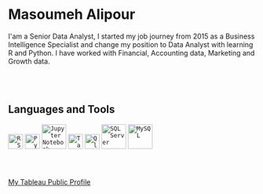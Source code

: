 # Masoumeh Alipour 
I'am a Senior Data Analyst, I started my job journey from 2015 as a Business Intelligence Specialist and change my position to Data Analyst with learning R and Python. I have worked with Financial, Accounting data, Marketing and Growth data.


<br/>
<br/>

## Languages and Tools

<div align="left">
 <code><img height="30" src="https://www.rstudio.com/wp-content/uploads/2018/10/RStudio-Logo-Flat.png" alt="R Studio" title="R Studio" /></code>
<code><img height="30" src="https://upload.wikimedia.org/wikipedia/commons/f/f8/Python_logo_and_wordmark.svg" alt="Python" title="Python" /></code>
 <code><img height="50" src="https://user-images.githubusercontent.com/25181517/183914128-3fc88b4a-4ac1-40e6-9443-9a30182379b7.png" alt="Jupyter Notebook" title="Jupyter Notebook" /></code>
 <code><img height="30" src="https://upload.wikimedia.org/wikipedia/commons/4/4b/Tableau_Logo.png" alt="Tableau" title="Tableau" /></code>
 <code><img height="30" src="https://upload.wikimedia.org/wikipedia/commons/3/32/Qlik_Logo.svg" alt="QlikView" title="QlikView" /></code>
 <code><img height="50" src="https://brandslogos.com/wp-content/uploads/images/large/microsoft-sql-server-logo.png" alt="SQL Server" title="SQL Server" /></code>	
<code><img height="50" src="https://user-images.githubusercontent.com/25181517/183896128-ec99105a-ec1a-4d85-b08b-1aa1620b2046.png" alt="MySQL" title="MySQL" /></code>
 
</div>
<br/>

#  
[My Tableau Public Profile](https://public.tableau.com/app/profile/transportsafety.ir#!/)
